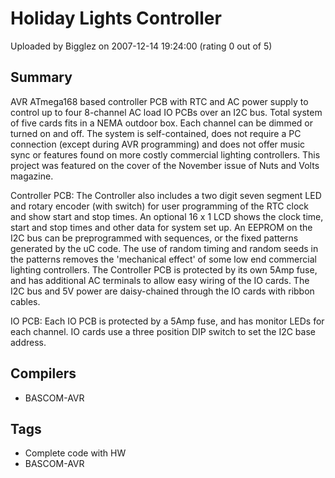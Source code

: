 # Holiday Lights Controller

Uploaded by Bigglez on 2007-12-14 19:24:00 (rating 0 out of 5)

## Summary

AVR ATmega168 based controller PCB with RTC and AC power supply to control up to four 8-channel AC load IO PCBs over an I2C bus. Total system of five cards fits in a NEMA outdoor box. Each channel can be dimmed or turned on and off. The system is self-contained, does not require a PC connection (except during AVR programming) and does not offer music sync or features found on more costly commercial lighting controllers. This project was featured on the cover of the November issue of Nuts and Volts magazine.


Controller PCB: The Controller also includes a two digit seven segment LED and rotary encoder (with switch) for user programming of the RTC clock and show start and stop times. An optional 16 x 1 LCD shows the clock time, start and stop times and other data for system set up. An EEPROM on the I2C bus can be preprogrammed with sequences, or the fixed patterns generated by the uC code. The use of random timing and random seeds in the patterns removes the 'mechanical effect' of some low end commercial lighting controllers. The Controller PCB is protected by its own 5Amp fuse, and has additional AC terminals to allow easy wiring of the IO cards. The I2C bus and 5V power are daisy-chained through the IO cards with ribbon cables.


IO PCB: Each IO PCB is protected by a 5Amp fuse, and has monitor LEDs for each channel. IO cards use a three position DIP switch to set the I2C base address.

## Compilers

- BASCOM-AVR

## Tags

- Complete code with HW
- BASCOM-AVR
